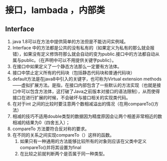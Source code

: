 # 接口，lambada ，内部类

## Interface

1. java 1.8可以在方法中提供简单的方法但是不能访问实例域。
2. Interface 中的方法都是公共的没有私有的（如果定义为私有的那么就会报错），如果没有定义修饰符那么就会自动的变为public.接口中的方法都自动从属与public。（在声明中可以不用提供关键字public）。
3. 在接口中如果定义了一个静态方法那么一定要有方法体。
4. 接口中禁止定义所有的代码块（包括静态代码块和普通代码块）
5. default方法是在java8中引入的关键字，也可称为Virtual extension methods——虚拟扩展方法。是指，在接口内部包含了一些默认的方法实现（也就是接口中可以包含方法体，这打破了Java之前版本对接口的语法限制），从而使得接口在进行扩展的时候，不会破坏与接口相关的实现类代码。
6. 在对于int 之间的比较时要注意两个数相减溢出的情况（在用compareTo()方法）
7. 相减的技巧不适用double类型的数据因为精度原因会让两个相差非常相近的数相减的结果为0（四舍五入）；
8. compareTo 方法要符合反对称的要求。
9. 在不同的关系之间实现compareTo（）这样的函数。
   1. 如果只有一种通用的方法能够比较所有的对象则应该在父类中定义compareTo()并将其设置为final
   2. 在比较之前就判断两个是否属于同一种类型。

